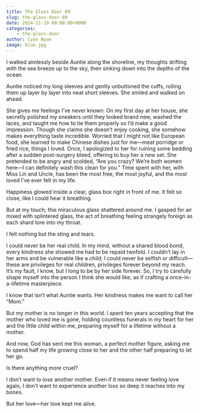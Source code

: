 ```yaml
---
title: The Glass Door 09
slug: the-glass-door-09
date: 2024-11-19 00:00:00+0000
categories:
    - the-glass-door
author: Cyan Nyan
image: blue.jpg
---
```


I walked aimlessly beside Auntie along the shoreline, my thoughts drifting with the sea breeze up to the sky, then sinking down into the depths of the ocean.

Auntie noticed my long sleeves and gently unbuttoned the cuffs, rolling them up layer by layer into neat short sleeves. She smiled and walked on ahead.

She gives me feelings I’ve never known. On my first day at her house, she secretly polished my sneakers until they looked brand new, washed the laces, and taught me how to tie them properly so I’d make a good impression. Though she claims she doesn’t enjoy cooking, she somehow makes everything taste incredible. Worried that I might not like European food, she learned to make Chinese dishes just for me—meat porridge or fried rice, things I loved. Once, I apologized to her for ruining some bedding after a sudden post-surgery bleed, offering to buy her a new set. She pretended to be angry and scolded, “Are you crazy? We’re both women here—I can definitely wash this clean for you.” Time spent with her, with Miss Lin and Uncle, has been the most free, the most joyful, and the most loved I’ve ever felt in my life.

Happiness glowed inside a clear, glass box right in front of me. It felt so close, like I could hear it breathing.

But at my touch, this miraculous glass shattered around me. I gasped for air mixed with splintered glass, the act of breathing feeling strangely foreign as each shard tore into my throat.

I felt nothing but the sting and tears.

I could never be her real child. In my mind, without a shared blood bond, every kindness she showed me had to be repaid twofold. I couldn’t lay in her arms and be vulnerable like a child; I could never be selfish or difficult—these are privileges for real children, privileges forever beyond my reach. It’s my fault, I know, but I long to be by her side forever. So, I try to carefully shape myself into the person I think she would like, as if crafting a once-in-a-lifetime masterpiece.

I know that isn’t what Auntie wants. Her kindness makes me want to call her “Mom.”

But my mother is no longer in this world. I spent ten years accepting that the mother who loved me is gone, holding countless funerals in my heart for her and the little child within me, preparing myself for a lifetime without a mother.

And now, God has sent me this woman, a perfect mother figure, asking me to spend half my life growing close to her and the other half preparing to let her go.

Is there anything more cruel?

I don’t want to lose another mother. Even if it means never feeling love again, I don’t want to experience another loss so deep it reaches into my bones.

But her love—her love kept me alive.